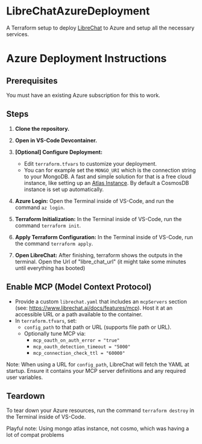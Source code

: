# LibreChatAzureDeployment
A Terraform setup to deploy [LibreChat](https://github.com/danny-avila/LibreChat) to Azure and setup all the necessary services.

# Azure Deployment Instructions

## Prerequisites

You must have an existing Azure subscription for this to work.

## Steps

1. **Clone the repository.**
   
2. **Open in VS-Code Devcontainer.**

3. **[Optional] Configure Deployment:**
    * Edit `terraform.tfvars` to customize your deployment. 
    * You can for example set the `MONGO_URI` which is the connection string to your MongoDB. A fast and simple solution for that is a free cloud instance, like setting up an [Atlas Instance](https://github.com/danny-avila/LibreChat/blob/main/docs/install/mongodb.md). By default a CosmosDB instance is set up automatically.

4. **Azure Login:** Open the Terminal inside of VS-Code, and run the command `az login`.

5. **Terraform Initialization:** In the Terminal inside of VS-Code, run the command `terraform init`.

6. **Apply Terraform Configuration:** In the Terminal inside of VS-Code, run the command `terraform apply`.

7. **Open LibreChat:** After finishing, terraform shows the outputs in the terminal. Open the Url of "libre_chat_url" (it might take some minutes until everything has booted)

## Enable MCP (Model Context Protocol)

- Provide a custom `librechat.yaml` that includes an `mcpServers` section (see: https://www.librechat.ai/docs/features/mcp). Host it at an accessible URL or a path available to the container.
- In `terraform.tfvars`, set:
  - `config_path` to that path or URL (supports file path or URL).
  - Optionally tune MCP via:
    - `mcp_oauth_on_auth_error = "true"`
    - `mcp_oauth_detection_timeout = "5000"`
    - `mcp_connection_check_ttl = "60000"`

Note: When using a URL for `config_path`, LibreChat will fetch the YAML at startup. Ensure it contains your MCP server definitions and any required user variables.
## Teardown

To tear down your Azure resources, run the command `terraform destroy` in the Terminal inside of VS-Code.



Playful note: 
Using mongo atlas instance, not cosmo, which was having a lot of compat problems
